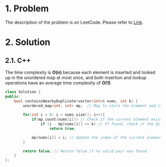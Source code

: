 # 1. Problem

The description of the problem is on LeetCode. Please refer to [Link](https://leetcode.com/problems/contains-duplicate-ii/).

# 2. Solution

## 2.1. C++

The time complexity is **O(n)** because each element is inserted and looked up in the unordered map at most once, and both insertion and lookup operations have an average time complexity of **O(1)**.

```cpp
class Solution {
public:
    bool containsNearbyDuplicate(vector<int>& nums, int k) {
        unordered_map<int, int> mp;  // Map to store the element and its last seen index
      
        for(int i = 0; i < nums.size(); i++){ 
            if(mp.count(nums[i])) // Check if the current element exists in the map
                if (i - mp[nums[i]] <= k) // If found, check if the difference between indices is <= k
                    return true;

            mp[nums[i]] = i; // Update the index of the current element in the map
        }

        return false; // Return false if no valid pair was found
    }
};
```
